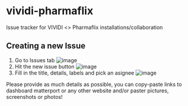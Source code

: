 # vividi-pharmaflix
Issue tracker for VIVIDI &lt;> Pharmaflix installations/collaboration

## Creating a new Issue
1. Go to Issues tab
![image](https://user-images.githubusercontent.com/5741240/195312978-afde4fb3-b28d-4ca6-b49e-52c14494e2c2.png)
2. Hit the new issue button
![image](https://user-images.githubusercontent.com/5741240/195313234-3413498a-2912-4434-8f3e-d8f3bd4c6841.png)
3. Fill in the title, details, labels and pick an asignee
![image](https://user-images.githubusercontent.com/5741240/195313469-0dd6034d-3113-4cfc-aa9d-62ff132b5f47.png)

Please provide as much details as possible, you can copy-paste links to dashboard matterport or any other website and/or paster pictures, screenshots or photos!

